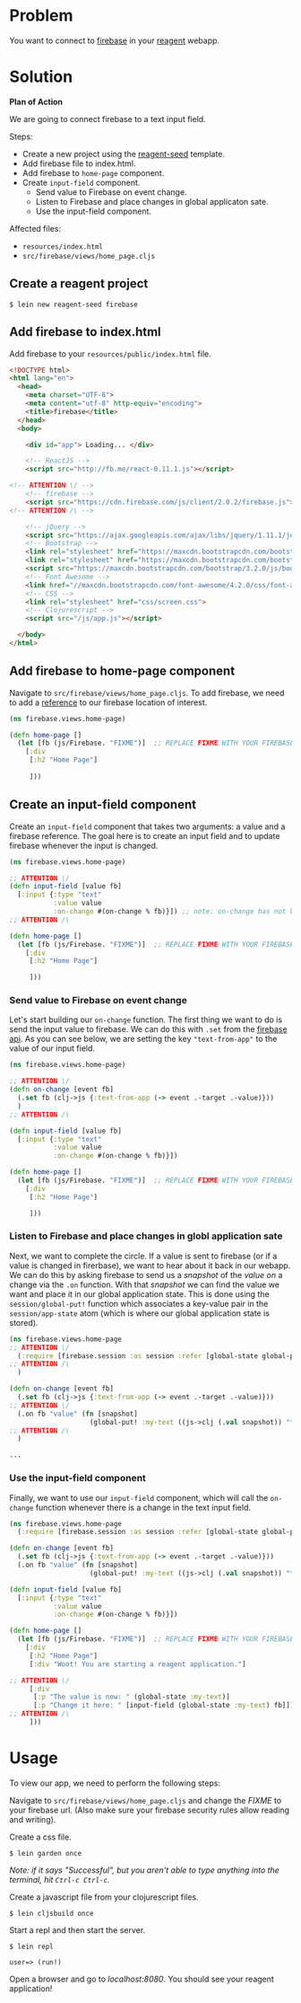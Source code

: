 # Problem

You want to connect to [firebase](https://www.firebase.com/) in your [reagent](https://github.com/reagent-project/reagent) webapp.

# Solution

**Plan of Action**

We are going to connect firebase to a text input field.

Steps:

* Create a new project using the [reagent-seed](https://github.com/gadfly361/reagent-seed) template.
* Add firebase file to index.html.
* Add firebase to `home-page` component.
* Create `input-field` component.
    * Send value to Firebase on event change.
    * Listen to Firebase and place changes in global applicaton sate.
    * Use the input-field component.
	
Affected files:

* `resources/index.html`
* `src/firebase/views/home_page.cljs`

## Create a reagent project

```
$ lein new reagent-seed firebase
```

## Add firebase to index.html

Add firebase to your `resources/public/index.html` file.

```html
<!DOCTYPE html>
<html lang="en">
  <head>
    <meta charset="UTF-8">
    <meta content="utf-8" http-equiv="encoding">  
    <title>firebase</title>
  </head>
  <body>

    <div id="app"> Loading... </div>

    <!-- ReactJS -->
    <script src="http://fb.me/react-0.11.1.js"></script>

<!-- ATTENTION \/ -->
    <!-- firebase -->
    <script src="https://cdn.firebase.com/js/client/2.0.2/firebase.js"></script>
<!-- ATTENTION /\ -->

    <!-- jQuery -->
    <script src="https://ajax.googleapis.com/ajax/libs/jquery/1.11.1/jquery.min.js"></script>
    <!-- Bootstrap -->
    <link rel="stylesheet" href="https://maxcdn.bootstrapcdn.com/bootstrap/3.2.0/css/bootstrap.min.css">
    <link rel="stylesheet" href="https://maxcdn.bootstrapcdn.com/bootstrap/3.2.0/css/bootstrap-theme.min.css">
    <script src="https://maxcdn.bootstrapcdn.com/bootstrap/3.2.0/js/bootstrap.min.js"></script>
    <!-- Font Awesome -->
    <link href="//maxcdn.bootstrapcdn.com/font-awesome/4.2.0/css/font-awesome.min.css" rel="stylesheet">
    <!-- CSS -->
    <link rel="stylesheet" href="css/screen.css">
    <!-- Clojurescript -->
    <script src="/js/app.js"></script>

  </body>
</html>
```

## Add firebase to home-page component

Navigate to `src/firebase/views/home_page.cljs`.  To add firebase, we need to add a [reference](https://www.firebase.com/docs/web/guide/understanding-data.html) to our firebase location of interest.

```clojure
(ns firebase.views.home-page)

(defn home-page []
  (let [fb (js/Firebase. "FIXME")]  ;; REPLACE FIXME WITH YOUR FIREBASE REFERENCE
    [:div
     [:h2 "Home Page"]
	 
     ]))
```

## Create an input-field component

Create an `input-field` component that takes two arguments: a value and a firebase reference. The goal here is to create an input field and to update firebase whenever the input is changed.

```clojure
(ns firebase.views.home-page)

;; ATTENTION \/
(defn input-field [value fb]
  [:input {:type "text"
           :value value
           :on-change #(on-change % fb)}]) ;; note: on-change has not been defined yet
;; ATTENTION /\

(defn home-page []
  (let [fb (js/Firebase. "FIXME")]  ;; REPLACE FIXME WITH YOUR FIREBASE REFERENCE
    [:div
     [:h2 "Home Page"]

     ]))
```

### Send value to Firebase on event change

Let's start building our `on-change` function. The first thing we want to do is send the input value to firebase.  We can do this with `.set` from the [firebase api](https://www.firebase.com/docs/web/api/firebase/set.html).  As you can see below, we are setting the key `"text-from-app"` to the value of our input field.

```clojure
(ns firebase.views.home-page)

;; ATTENTION \/
(defn on-change [event fb] 
  (.set fb (clj->js {:text-from-app (-> event .-target .-value)}))
  )
;; ATTENTION /\

(defn input-field [value fb]
  [:input {:type "text"
           :value value
           :on-change #(on-change % fb)}])

(defn home-page []
  (let [fb (js/Firebase. "FIXME")]  ;; REPLACE FIXME WITH YOUR FIREBASE REFERENCE
    [:div
     [:h2 "Home Page"]

     ]))
```

### Listen to Firebase and place changes in globl application sate

Next, we want to complete the circle. If a value is sent to firebase (or if a value is changed in firerbase), we want to hear about it back in our webapp.  We can do this by asking firebase to send us a *snapshot* of the *value* *on* a change via the `.on` function.  With that *snapshot* we can find the value we want and place it in our global application state.  This is done using the `session/global-put!` function which associates a key-value pair in the `session/app-state` atom (which is where our global application state is stored).

```clojure
(ns firebase.views.home-page
;; ATTENTION \/
  (:require [firebase.session :as session :refer [global-state global-put!]])
;; ATTENTION /\
  )

(defn on-change [event fb] 
  (.set fb (clj->js {:text-from-app (-> event .-target .-value)}))
;; ATTENTION \/
  (.on fb "value" (fn [snapshot] 
                    (global-put! :my-text ((js->clj (.val snapshot)) "text-from-app"))))
;; ATTENTION /\
  )

...
```

### Use the input-field component

Finally, we want to use our `input-field` component, which will call the `on-change` function whenever there is a change in the text input field.

```clojure
(ns firebase.views.home-page
  (:require [firebase.session :as session :refer [global-state global-put!]]))

(defn on-change [event fb] 
  (.set fb (clj->js {:text-from-app (-> event .-target .-value)}))
  (.on fb "value" (fn [snapshot] 
                    (global-put! :my-text ((js->clj (.val snapshot)) "text-from-app")))))

(defn input-field [value fb]
  [:input {:type "text"
           :value value
           :on-change #(on-change % fb)}])

(defn home-page []
  (let [fb (js/Firebase. "FIXME")]  ;; REPLACE FIXME WITH YOUR FIREBASE REFERENCE
    [:div
     [:h2 "Home Page"]
     [:div "Woot! You are starting a reagent application."]

;; ATTENTION \/
     [:div
      [:p "The value is now: " (global-state :my-text)]
      [:p "Change it here: " [input-field (global-state :my-text) fb]]]
;; ATTENTION /\
     ]))
```

# Usage

To view our app, we need to perform the following steps:

Navigate to `src/firebase/views/home_page.cljs` and change the *FIXME* to your firebase url.  (Also make sure your firebase security rules allow reading and writing).

Create a css file.

```
$ lein garden once
```

*Note: if it says "Successful", but you aren't able to type anything into the terminal, hit `Ctrl-c Ctrl-c`.*

Create a javascript file from your clojurescript files.

```
$ lein cljsbuild once
```

Start a repl and then start the server.

```
$ lein repl

user=> (run!)
```

Open a browser and go to *localhost:8080*. You should see your reagent application!
